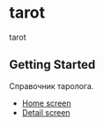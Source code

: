 # tarot

tarot

## Getting Started

Справочник таролога.

- [Home screen](assets/screenshots/main.jpg)
- [Detail screen](assets/screenshots/detail.jpg)


